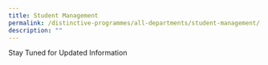 ```yaml
---
title: Student Management
permalink: /distinctive-programmes/all-departments/student-management/
description: ""
---
```

Stay Tuned for Updated Information